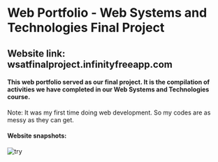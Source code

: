 # Web Portfolio - Web Systems and Technologies Final Project
## Website link: wsatfinalproject.infinityfreeapp.com
#### This web portfolio served as our final project. It is the compilation of activities we have completed in our Web Systems and Technologies course.

Note: It was my first time doing web development. So my codes are as messy as they can get.

#### Website snapshots:
![try](https://github.com/rogincodes/Web_Systems_Final_Output/blob/main/I%20miss.jpg)
